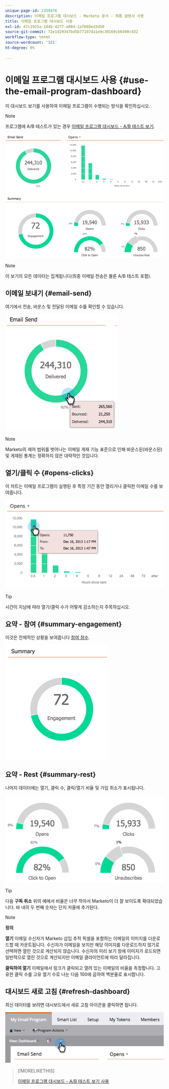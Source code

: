 ```yaml
---
unique-page-id: 2359476
description: 이메일 프로그램 대시보드 - Marketo 문서 - 제품 설명서 사용
title: 이메일 프로그램 대시보드 사용
exl-id: 47c1925a-144b-4277-a08d-1af660ed3d50
source-git-commit: 72e1d29347bd5b77107da1e9c30169cb6490c432
workflow-type: tm+mt
source-wordcount: '321'
ht-degree: 0%

---
```


# 이메일 프로그램 대시보드 사용 {#use-the-email-program-dashboard}

이 대시보드 보기를 사용하여 이메일 프로그램이 수행되는 방식을 확인하십시오.

>[!NOTE]
>
>프로그램에 A/B 테스트가 있는 경우 [이메일 프로그램 대시보드 - A/B 테스트 보기](/help/marketo/product-docs/email-marketing/email-programs/email-program-actions/email-test-a-b-test/use-the-email-program-dashboard-a-b-test-view.md).

![](assets/image2014-9-12-14-3a12-3a56.png)

>[!NOTE]
>
>이 보기의 모든 데이터는 집계됩니다(최종 이메일 전송은 물론 A/B 테스트 포함).

## 이메일 보내기 {#email-send}

여기에서 전송, 바운스 및 전달된 이메일 수를 확인할 수 있습니다.

![](assets/image2014-9-12-14-3a13-3a3.png)

>[!NOTE]
>
>Marketo의 제어 범위를 벗어나는 이메일 게재 기능 표준으로 인해 바운스된(바운스된) 및 게재된 통계는 정확하지 않은 대략적인 것입니다.

## 열기/클릭 수 {#opens-clicks}

이 차트는 이메일 프로그램이 실행된 후 특정 기간 동안 열리거나 클릭한 이메일 수를 보여줍니다.

![](assets/image2014-9-12-14-3a13-3a7.png)

>[!TIP]
>
>시간이 지남에 따라 열기/클릭 수가 어떻게 감소하는지 주목하십시오.

## 요약 - 참여 {#summary-engagement}

이것은 전체적인 상황을 보여줍니다 [참여 점수](/help/marketo/product-docs/email-marketing/drip-nurturing/reports-and-notifications/understanding-the-engagement-score.md).

![](assets/image2014-9-12-14-3a13-3a11.png)

## 요약 - Rest {#summary-rest}

나머지 데이터에는 열기, 클릭 수, 클릭/열기 비율 및 가입 취소가 표시됩니다.

![](assets/image2014-9-12-14-3a13-3a15.png)

>[!TIP]
>
>다음 **구독 취소** 위의 예에서 비율은 너무 작아서 Marketo이 더 잘 보이도록 확대되었습니다. 바 내의 두 번째 숫자는 단지 저울에 추가된다.

>[!NOTE]
>
>**정의**
>
>**열기** 이메일 수신자가 Marketo 삽입 추적 픽셀을 포함하는 이메일의 이미지를 다운로드할 때 카운트됩니다. 수신자가 이메일을 보지만 해당 이미지를 다운로드하지 않기로 선택하면 열린 것으로 계산되지 않습니다. 수신자의 미리 보기 창에 이미지가 로드되면 일반적으로 열린 것으로 계산되지만 이메일 클라이언트에 따라 달라집니다.
>
>**클릭하여 열기** 이메일에서 링크가 클릭되고 열려 있는 이메일의 비율을 측정합니다. 고유한 클릭 수를 고유 열기 수로 나눈 다음 100에 곱하여 백분율로 표시합니다.

## 대시보드 새로 고침 {#refresh-dashboard}

최신 데이터를 보려면 대시보드에서 새로 고침 아이콘을 클릭하면 됩니다.

![](assets/refreshicon.png)

>[!MORELIKETHIS]
>
>[이메일 프로그램 대시보드 - A/B 테스트 보기 사용](/help/marketo/product-docs/email-marketing/email-programs/email-program-actions/email-test-a-b-test/use-the-email-program-dashboard-a-b-test-view.md)
